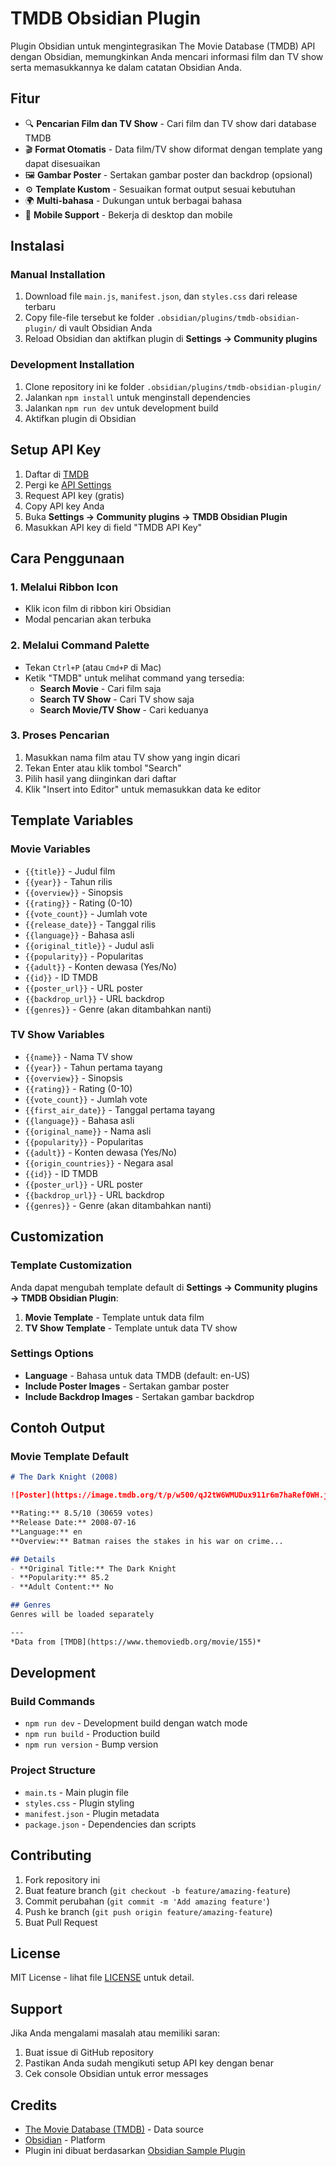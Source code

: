 # TMDB Obsidian Plugin

Plugin Obsidian untuk mengintegrasikan The Movie Database (TMDB) API dengan Obsidian, memungkinkan Anda mencari informasi film dan TV show serta memasukkannya ke dalam catatan Obsidian Anda.

## Fitur

- 🔍 **Pencarian Film dan TV Show** - Cari film dan TV show dari database TMDB
- 🎬 **Format Otomatis** - Data film/TV show diformat dengan template yang dapat disesuaikan
- 🖼️ **Gambar Poster** - Sertakan gambar poster dan backdrop (opsional)
- ⚙️ **Template Kustom** - Sesuaikan format output sesuai kebutuhan
- 🌍 **Multi-bahasa** - Dukungan untuk berbagai bahasa
- 📱 **Mobile Support** - Bekerja di desktop dan mobile

## Instalasi

### Manual Installation
1. Download file `main.js`, `manifest.json`, dan `styles.css` dari release terbaru
2. Copy file-file tersebut ke folder `.obsidian/plugins/tmdb-obsidian-plugin/` di vault Obsidian Anda
3. Reload Obsidian dan aktifkan plugin di **Settings → Community plugins**

### Development Installation
1. Clone repository ini ke folder `.obsidian/plugins/tmdb-obsidian-plugin/`
2. Jalankan `npm install` untuk menginstall dependencies
3. Jalankan `npm run dev` untuk development build
4. Aktifkan plugin di Obsidian

## Setup API Key

1. Daftar di [TMDB](https://www.themoviedb.org/)
2. Pergi ke [API Settings](https://www.themoviedb.org/settings/api)
3. Request API key (gratis)
4. Copy API key Anda
5. Buka **Settings → Community plugins → TMDB Obsidian Plugin**
6. Masukkan API key di field "TMDB API Key"

## Cara Penggunaan

### 1. Melalui Ribbon Icon
- Klik icon film di ribbon kiri Obsidian
- Modal pencarian akan terbuka

### 2. Melalui Command Palette
- Tekan `Ctrl+P` (atau `Cmd+P` di Mac)
- Ketik "TMDB" untuk melihat command yang tersedia:
  - **Search Movie** - Cari film saja
  - **Search TV Show** - Cari TV show saja  
  - **Search Movie/TV Show** - Cari keduanya

### 3. Proses Pencarian
1. Masukkan nama film atau TV show yang ingin dicari
2. Tekan Enter atau klik tombol "Search"
3. Pilih hasil yang diinginkan dari daftar
4. Klik "Insert into Editor" untuk memasukkan data ke editor

## Template Variables

### Movie Variables
- `{{title}}` - Judul film
- `{{year}}` - Tahun rilis
- `{{overview}}` - Sinopsis
- `{{rating}}` - Rating (0-10)
- `{{vote_count}}` - Jumlah vote
- `{{release_date}}` - Tanggal rilis
- `{{language}}` - Bahasa asli
- `{{original_title}}` - Judul asli
- `{{popularity}}` - Popularitas
- `{{adult}}` - Konten dewasa (Yes/No)
- `{{id}}` - ID TMDB
- `{{poster_url}}` - URL poster
- `{{backdrop_url}}` - URL backdrop
- `{{genres}}` - Genre (akan ditambahkan nanti)

### TV Show Variables
- `{{name}}` - Nama TV show
- `{{year}}` - Tahun pertama tayang
- `{{overview}}` - Sinopsis
- `{{rating}}` - Rating (0-10)
- `{{vote_count}}` - Jumlah vote
- `{{first_air_date}}` - Tanggal pertama tayang
- `{{language}}` - Bahasa asli
- `{{original_name}}` - Nama asli
- `{{popularity}}` - Popularitas
- `{{adult}}` - Konten dewasa (Yes/No)
- `{{origin_countries}}` - Negara asal
- `{{id}}` - ID TMDB
- `{{poster_url}}` - URL poster
- `{{backdrop_url}}` - URL backdrop
- `{{genres}}` - Genre (akan ditambahkan nanti)

## Customization

### Template Customization
Anda dapat mengubah template default di **Settings → Community plugins → TMDB Obsidian Plugin**:

1. **Movie Template** - Template untuk data film
2. **TV Show Template** - Template untuk data TV show

### Settings Options
- **Language** - Bahasa untuk data TMDB (default: en-US)
- **Include Poster Images** - Sertakan gambar poster
- **Include Backdrop Images** - Sertakan gambar backdrop

## Contoh Output

### Movie Template Default
```markdown
# The Dark Knight (2008)

![Poster](https://image.tmdb.org/t/p/w500/qJ2tW6WMUDux911r6m7haRef0WH.jpg)

**Rating:** 8.5/10 (30659 votes)
**Release Date:** 2008-07-16
**Language:** en
**Overview:** Batman raises the stakes in his war on crime...

## Details
- **Original Title:** The Dark Knight
- **Popularity:** 85.2
- **Adult Content:** No

## Genres
Genres will be loaded separately

---
*Data from [TMDB](https://www.themoviedb.org/movie/155)*
```

## Development

### Build Commands
- `npm run dev` - Development build dengan watch mode
- `npm run build` - Production build
- `npm run version` - Bump version

### Project Structure
- `main.ts` - Main plugin file
- `styles.css` - Plugin styling
- `manifest.json` - Plugin metadata
- `package.json` - Dependencies dan scripts

## Contributing

1. Fork repository ini
2. Buat feature branch (`git checkout -b feature/amazing-feature`)
3. Commit perubahan (`git commit -m 'Add amazing feature'`)
4. Push ke branch (`git push origin feature/amazing-feature`)
5. Buat Pull Request

## License

MIT License - lihat file [LICENSE](LICENSE) untuk detail.

## Support

Jika Anda mengalami masalah atau memiliki saran:
1. Buat issue di GitHub repository
2. Pastikan Anda sudah mengikuti setup API key dengan benar
3. Cek console Obsidian untuk error messages

## Credits

- [The Movie Database (TMDB)](https://www.themoviedb.org/) - Data source
- [Obsidian](https://obsidian.md/) - Platform
- Plugin ini dibuat berdasarkan [Obsidian Sample Plugin](https://github.com/obsidianmd/obsidian-sample-plugin)

